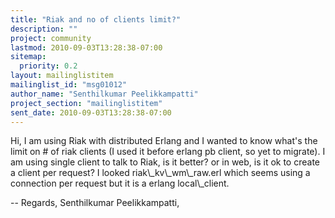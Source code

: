 ```yaml
---
title: "Riak and no of clients limit?"
description: ""
project: community
lastmod: 2010-09-03T13:28:38-07:00
sitemap:
  priority: 0.2
layout: mailinglistitem
mailinglist_id: "msg01012"
author_name: "Senthilkumar Peelikkampatti"
project_section: "mailinglistitem"
sent_date: 2010-09-03T13:28:38-07:00
---
```



Hi,
 I am using Riak with distributed Erlang and I wanted to know what's
the limit on # of riak clients (I used it before erlang pb client, so yet to
migrate). I am using single client to talk to Riak, is it better? or in web,
is it ok to create a client per request? I looked riak\\_kv\\_wm\\_raw.erl which
seems using a connection per request but it is a erlang local\\_client.

-- 
Regards,
Senthilkumar Peelikkampatti,
